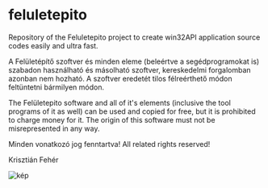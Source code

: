 # feluletepito
Repository of the Feluletepito project to create win32API application source codes easily and ultra fast.

A Felületépítő szoftver és minden eleme (beleértve a segédprogramokat is) szabadon használható és másolható szoftver, kereskedelmi forgalomban azonban nem hozható.
A szoftver eredetét tilos félreérthető módon feltüntetni bármilyen módon.

The Felületepito software and all of it's elements (inclusive the tool programs of it as well) can be used and copied for free, but it is prohibited to charge money for it.
The origin of this software must not be misrepresented in any way.

Minden vonatkozó jog fenntartva!
All related rights reserved!

Krisztián Fehér

![kép](https://github.com/zeuszultra/feluletepito/assets/116118578/012111f1-e78f-4130-a1fc-c60200731639)
